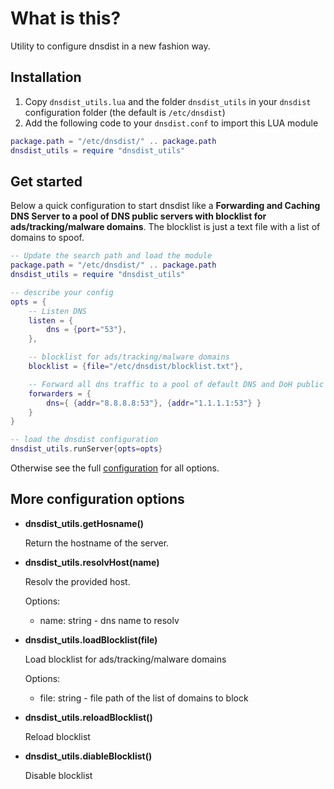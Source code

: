 # What is this?

Utility to configure dnsdist in a new fashion way.

## Installation

1. Copy `dnsdist_utils.lua` and the folder `dnsdist_utils` in your `dnsdist` configuration folder (the default is `/etc/dnsdist`)
4. Add the following code to your `dnsdist.conf` to import this LUA module

```lua
package.path = "/etc/dnsdist/" .. package.path
dnsdist_utils = require "dnsdist_utils"
```
## Get started

Below a quick configuration to start dnsdist like a **Forwarding and Caching DNS Server to a pool of DNS public servers
with blocklist for ads/tracking/malware domains**. The blocklist is just a text file with a list of domains to spoof.

```lua
-- Update the search path and load the module
package.path = "/etc/dnsdist/" .. package.path
dnsdist_utils = require "dnsdist_utils"

-- describe your config
opts = {
    -- Listen DNS
    listen = {
        dns = {port="53"},
    },

    -- blocklist for ads/tracking/malware domains
    blocklist = {file="/etc/dnsdist/blocklist.txt"},

    -- Forward all dns traffic to a pool of default DNS and DoH public resolvers
    forwarders = {
        dns={ {addr="8.8.8.8:53"}, {addr="1.1.1.1:53"} }
    }
}

-- load the dnsdist configuration
dnsdist_utils.runServer{opts=opts}
```

Otherwise see the full [configuration](./dnsdist.conf) for all options.

## More configuration options

* **dnsdist_utils.getHosname()**

    Return the hostname of the server.

* **dnsdist_utils.resolvHost(name)**

    Resolv the provided host.

    Options:
    - name: string - dns name to resolv

* **dnsdist_utils.loadBlocklist(file)**

    Load blocklist for ads/tracking/malware domains

    Options:
    - file: string - file path of the list of domains to block

* **dnsdist_utils.reloadBlocklist()**

    Reload blocklist

* **dnsdist_utils.diableBlocklist()**

    Disable blocklist